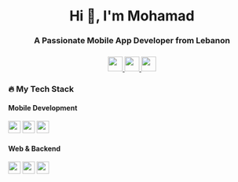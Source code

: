 <h1 align="center">Hi 👋, I'm Mohamad</h1>
<h3 align="center">A Passionate Mobile App Developer from Lebanon</h3>

###

<div align="center">
  <a href="https://discord.com/mr10p/1188394297263919125" target="_blank">
    <img src="https://img.shields.io/badge/Discord-7289DA?style=for-the-badge&logo=discord&logoColor=white" height="30"/>
  </a>
  <a href="mailto:mhamadnabhan6@gmail.com" target="_blank">
    <img src="https://img.shields.io/badge/Gmail-D14836?style=for-the-badge&logo=gmail&logoColor=white" height="30"/>
  </a>
  <a href="http://www.linkedin.com/in/mohamad-alnabhan-1-2004mo" target="_blank">
    <img src="https://img.shields.io/badge/LinkedIn-0077B5?style=for-the-badge&logo=linkedin&logoColor=white" height="30"/>
  </a>
</div>

###

<h3 align="left">🔥 My Tech Stack</h3>

#### Mobile Development
<div align="left">
  <img src="https://img.shields.io/badge/Flutter-02569B?style=for-the-badge&logo=flutter&logoColor=white" height="25"/>
  <img src="https://img.shields.io/badge/Dart-0175C2?style=for-the-badge&logo=dart&logoColor=white" height="25"/>
  <img src="https://img.shields.io/badge/Firebase-FFCA28?style=for-the-badge&logo=firebase&logoColor=black" height="25"/>
</div>

#### Web & Backend
<div align="left">
  <img src="https://img.shields.io/badge/HTML5-E34F26?style=for-the-badge&logo=html5&logoColor=white" height="25"/>
  <img src="https://img.shields.io/badge/CSS3-1572B6?style=for-the-badge&logo=css3&logoColor=white" height="25"/>
  <img src="https://img.shields.io/badge/JavaScript-F7DF1E?style=for-the-badge&logo=javascript&logoColor=black" height="25"/>
  <img src="https://
